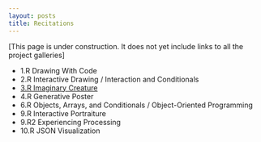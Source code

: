 ```yaml
---
layout: posts
title: Recitations
---
```


[This page is under construction. It does not yet include links to all the
project galleries]

- 1.R Drawing With Code
- 2.R Interactive Drawing / Interaction and Conditionals
- [3.R Imaginary Creature](/galleries/imaginary-creatures)
- 4.R Generative Poster
- 6.R Objects, Arrays, and Conditionals / Object-Oriented Programming
- 9.R Interactive Portraiture
- 9.R2 Experiencing Processing
- 10.R JSON Visualization
